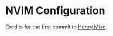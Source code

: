 # NVIM Configuration

Credits for the first commit to [Henry Misc](https://www.youtube.com/@henrymisc/videos).
